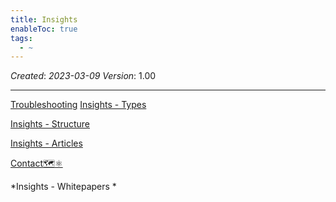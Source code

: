 ```yaml
---
title: Insights
enableToc: true
tags:
  - ~
---
```


*Created*: *2023-03-09*
*Version*: 1.00

---

[Troubleshooting](..\Troubleshooting.md)
[Insights - Types](..\Insights%20-%20Types.md)

[Insights -   Structure](..\Insights%20-%20%20%20Structure.md)

[Insights - Articles](..\Insights%20-%20Articles.md)

[Contact🗺️⚛️](Contact%F0%9F%97%BA%EF%B8%8F%E2%9A%9B%EF%B8%8F.md)

*Insights -  Whitepapers *
